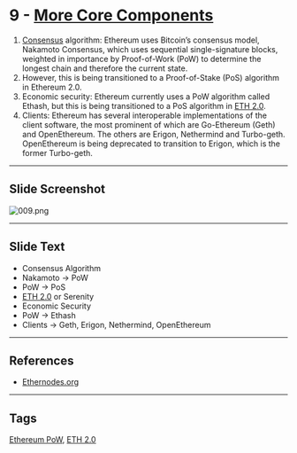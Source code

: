 # 9 - [More Core Components](More%20Core%20Components.md)

1.  [Consensus](Consensus.md) algorithm: Ethereum uses Bitcoin’s consensus model, Nakamoto Consensus, which uses sequential single-signature blocks, weighted in importance by Proof-of-Work (PoW) to determine the longest chain and therefore the current state. 
2.  However, this is being transitioned to a Proof-of-Stake (PoS) algorithm in Ethereum 2.0.
3.  Economic security: Ethereum currently uses a PoW algorithm called Ethash, but this is being transitioned to a PoS algorithm in [ETH 2.0](ETH%202.0.md).
4.  Clients: Ethereum has several interoperable implementations of the client software, the most prominent of which are Go-Ethereum (Geth) and OpenEthereum. The others are Erigon, Nethermind and Turbo-geth. OpenEthereum is being deprecated to transition to Erigon, which is the former Turbo-geth. 

___
## Slide Screenshot
![009.png](../images/ethereum101/009.png)
___
## Slide Text
- Consensus Algorithm
- Nakamoto -> PoW
- PoW -> PoS
- [ETH 2.0](ETH%202.0.md) or Serenity
- Economic Security
- PoW -> Ethash
- Clients -> Geth, Erigon, Nethermind, OpenEthereum

___
## References
- [Ethernodes.org](https://www.ethernodes.org/)
___
## Tags
[Ethereum PoW](Ethereum%20PoW.md), [ETH 2.0](ETH%202.0.md)
